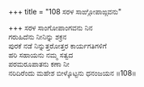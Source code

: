 +++
title = "108 ಸರಳ ಸಾಙ್ಗೋಪಾಙ್ಗವನು"

+++
ಸರಳ ಸಾಂಗೋಪಾಂಗವನು ನಿನ  
ಗರುಹಿದೆನು ನೀನಿನ್ನು ಶಕ್ರನ  
ಪುರಕೆ ನಡೆ ನಿನ್ನುತ್ತರೋತ್ತರ ಕಾರ್ಯಗತಿಗಳಿಗೆ   
ಹರಿ ಸಹಾಯನು ನಮ್ಮ ಸತ್ವದ  
ಪರಮರೂಪಾತನು ಕಣಾ ನೀ  
ನರಿದಿರೆಂದು ಮಹೇಶ ಬೀಳ್ಕೊಟ್ಟನು ಧನಂಜಯನ      ॥108॥